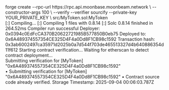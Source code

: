 <div id="termynal" data-termynal>
    <span data-ty="input"><span class="file-path"></span> forge create --rpc-url https://rpc.api.moonbase.moonbeam.network \</span>
    <span data-ty>--constructor-args 100 \</span>
    <span data-ty>--verify --verifier sourcify --private-key YOUR_PRIVATE_KEY \</span>
    <span data-ty>src/MyToken.sol:MyToken</span>
    <br>
    <span data-ty>[:] Compiling...</span>
    <span data-ty>[:] Compiling 1 files with 0.8.14</span>
    <span data-ty>[:] Solc 0.8.14 finished in 264.52ms</span>
    <span data-ty>Compiler run</span>
    <span data-ty>successful</span>
    <span data-ty>Deployer: 0x0394c0EdFcCA370B20622721985B577850B0eb75</span>
    <span data-ty>Deployed to: 0x6A489374557354CE325D4F4a0Dd8F1CB98c1592</span>
    <span data-ty>Transaction hash: 0x3ab6002497ca35971d2025b0a7d544f703de465513327d4b640886354d11f612</span>
    <span data-ty>Starting contract verification...</span>
    <span data-ty>Waiting for etherscan to detect contract deployment...</span>
    <br>
    <span data-ty>Submitting verification for [MyToken] "0x6A489374557354CE325D4F4a0Dd8F1CB98c1592"</span>
    <br>
    <span data-ty>• Submitting verification for [MyToken] "0x6A489374557354CE325D4F4a0Dd8F1CB98c1592"</span>
    <span data-ty>• Contract source code already verified. Storage Timestamp: 2025-09-04 00:06:03.787Z</span>
    <span data-ty="input"><span class="file-path"></span></span>
</div>